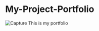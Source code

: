 # My-Project-Portfolio
![Capture](https://user-images.githubusercontent.com/86331887/133637051-7725489b-c33b-4a8c-a0a5-4072b517ccb9.PNG)
This is my portfolio 
